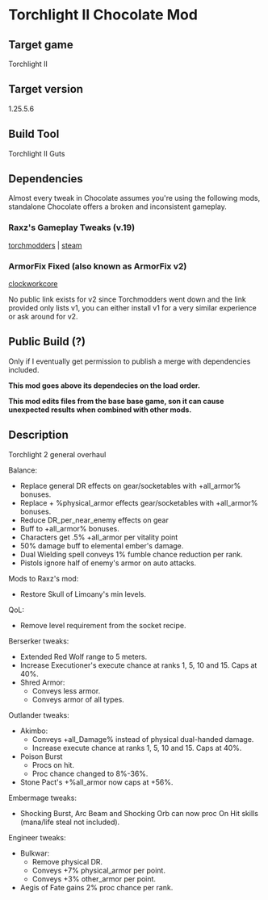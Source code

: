 # Torchlight II Chocolate Mod

## Target game

Torchlight II

## Target version

1.25.5.6

## Build Tool

Torchlight II Guts

## Dependencies

Almost every tweak in Chocolate assumes you're using the following mods, standalone Chocolate offers a broken and inconsistent gameplay.

### Raxz's Gameplay Tweaks (v.19)

[torchmodders](https://www.torchlightfansite.com/mod_downloads/misc-tl2/download-1528-raxzs-gameplay-tweaks.html)
|
[steam](https://www.torchlightfansite.com/mod_downloads/misc-tl2/download-1528-raxzs-gameplay-tweaks.html)

### ArmorFix Fixed (also known as ArmorFix v2)

[clockworkcore](http://clockworkcore.org/modindex.html)

No public link exists for v2 since Torchmodders went down and the link provided only lists v1, you can either install v1 for a very similar experience or ask around for v2.

## Public Build (?)

Only if I eventually get permission to publish a merge with dependencies included.

**This mod goes above its dependecies on the load order.**

**This mod edits files from the base base game, son it can cause unexpected results when combined with other mods.**

## Description

Torchlight 2 general overhaul

Balance:
- Replace general DR effects on gear/socketables with +all_armor% bonuses.
- Replace + %physical_armor effects gear/socketables with +all_armor% bonuses.
- Reduce DR_per_near_enemy effects on gear
- Buff to +all_armor% bonuses.
- Characters get .5% +all_armor per vitality point
- 50% damage buff to elemental ember's damage.
- Dual Wielding spell conveys 1% fumble chance reduction per rank.
- Pistols ignore half of enemy's armor on auto attacks.

Mods to Raxz's mod:
- Restore Skull of Limoany's min levels.

QoL:
- Remove level requirement from the socket recipe.

Berserker tweaks:
- Extended Red Wolf range to 5 meters.
- Increase Executioner's execute chance at ranks 1, 5, 10 and 15. Caps at 40%.
- Shred Armor:
  - Conveys less armor.
  - Conveys armor of all types.

Outlander tweaks:
- Akimbo:
  - Conveys +all_Damage% instead of physical dual-handed damage.
  - Increase execute chance at ranks 1, 5, 10 and 15. Caps at 40%.
- Poison Burst
  - Procs on hit.
  - Proc chance changed to 8%-36%.
- Stone Pact's +%all_armor now caps at +56%.

Embermage tweaks:
- Shocking Burst, Arc Beam and Shocking Orb can now proc On Hit skills (mana/life steal not included).

Engineer tweaks:
- Bulkwar:
  - Remove physical DR.
  - Conveys +7% physical_armor per point.
  - Conveys +3% other_armor per point.
- Aegis of Fate gains 2% proc chance per rank.
